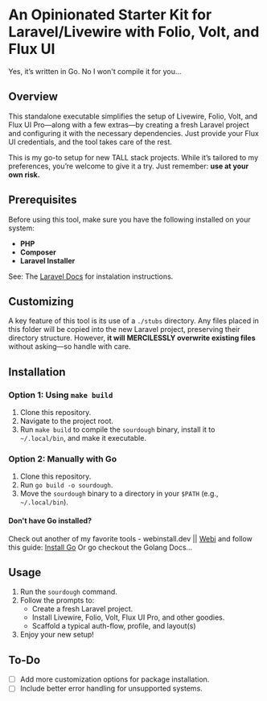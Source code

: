 # An Opinionated Starter Kit for Laravel/Livewire with Folio, Volt, and Flux UI

Yes, it’s written in Go. No I won't compile it for you...

## Overview

This standalone executable simplifies the setup of Livewire, Folio, Volt, and Flux UI Pro—along with a few extras—by creating a fresh Laravel project and configuring it with the necessary dependencies. Just provide your Flux UI credentials, and the tool takes care of the rest.

This is my go-to setup for new TALL stack projects. While it’s tailored to my preferences, you’re welcome to give it a try. Just remember: **use at your own risk.**

## Prerequisites

Before using this tool, make sure you have the following installed on your system:

- **PHP**
- **Composer**
- **Laravel Installer**

See: The [Laravel Docs](https://laravel.com/docs/11.x/installation) for instalation instructions.

## Customizing

A key feature of this tool is its use of a `./stubs` directory. Any files placed in this folder will be copied into the new Laravel project, preserving their directory structure. However, **it will MERCILESSLY overwrite existing files** without asking—so handle with care.

## Installation

### Option 1: Using `make build`

1. Clone this repository.
2. Navigate to the project root.
3. Run `make build` to compile the `sourdough` binary, install it to `~/.local/bin`, and make it executable.

### Option 2: Manually with Go

1. Clone this repository.
2. Run `go build -o sourdough`.
3. Move the `sourdough` binary to a directory in your `$PATH` (e.g., `~/.local/bin`).

#### Don't have Go installed?

Check out another of my favorite tools - webinstall.dev || [Webi](https://webinstall.dev/) and follow this guide: [Install Go](https://webinstall.dev/golang/)
Or go checkout the Golang Docs...

## Usage

1. Run the `sourdough` command.
2. Follow the prompts to:
   - Create a fresh Laravel project.
   - Install Livewire, Folio, Volt, Flux UI Pro, and other goodies.
   - Scaffold a typical auth-flow, profile, and layout(s)
3. Enjoy your new setup!

## To-Do

- [ ] Add more customization options for package installation.
- [ ] Include better error handling for unsupported systems.
